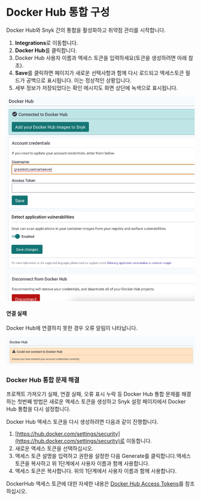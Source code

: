 # Docker Hub 통합 구성

Docker Hub와 Snyk 간의 통합을 활성화하고 취약점 관리를 시작합니다.

1. **Integrations**로 이동합니다.
2. **Docker Hub**를 클릭합니다.
3. Docker Hub 사용자 이름과 액세스 토큰을 입력하세요(토큰을 생성하려면 아래 참조).
4. **Save**를 클릭하면 페이지가 새로운 선택사항과 함께 다시 로드되고 액세스토큰 필드가 공백으로 표시됩니다. 이는 정상적인 상황입니다.
5. 세부 정보가 저장되었다는 확인 메시지도 화면 상단에 녹색으로 표시됩니다.

![성공적인 연결 예시](<../../../../.gitbook/assets/Configure integration for Docker Hub-1.png>)

#### 연결 실패

Docker Hub에 연결하지 못한 경우 오류 알림이 나타납니다.

![실패한 연결 예시: "Could not connect to Docker Hub".](<../../../../.gitbook/assets/Configure integration for Docker Hub-2.png>)

### Docker Hub 통합 문제 해결

프로젝트 가져오기 실패, 연결 실패, 오류 표시 누락 등 Docker Hub 통합 문제를 해결 하는 첫번째 방법은 새로운 액세스 토큰을 생성하고 Snyk 설정 페이지에서 Docker Hub 통합을 다시 설정합니다.

Docker Hub 액세스 토큰을 다시 생성하려면 다음과 같이 진행합니다.

1. [https://hub.docker.com/settings/security](https://hub.docker.com/settings/security)로 이동합니다.
2. 새로운 액세스 토큰을 선택하십시오.
3. 액세스 토큰 설명을 입력하고 권한을 설정한 다음 Generate를 클릭합니다.액세스 토큰을 복사하고 위 1단계에서 사용자 이름과 함께 사용합니다.
4. 액세스 토큰은 복사합니다. 위의 1단계에서 사용자 이름과 함께 사용합니다.

DockerHub 액세스 토큰에 대한 자세한 내용은 [Docker Hub Access Tokens](https://docs.docker.com/docker-hub/access-tokens/)를 참조하십시오.
